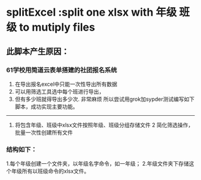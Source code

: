 # splitExcel :split one xlsx with 年级 班级 to mutiply files 
## 此脚本产生原因：
### 61学校用简道云表单搭建的社团报名系统
1. 在导出报名excel中只能一次性导出所有数据
2. 可以用筛选工具选中每个班进行导出，
3. 但有多少班就得导出多少次. 非常麻烦
所以尝试用grok加sypder测试编写如下脚本，成功实现主要功能。
---
1. 将包含年级、班级中xlsx文件按照年级、班级分组存储文件
2 简化筛选操作，批量一次性创建所有文件
### 结构如下：
1.每个年级创建一个文件夹，以年级名字命令，如一年级；
2.年级文件夹下存储这个年级所有以班级命令的xlsx文件。

